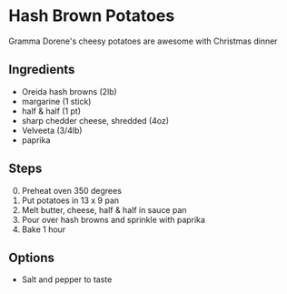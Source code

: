 # Hash Brown Potatoes

Gramma Dorene's cheesy potatoes are awesome with Christmas dinner

## Ingredients
* Oreida hash browns (2lb)
* margarine (1 stick)
* half & half (1 pt)
* sharp chedder cheese, shredded (4oz)
* Velveeta (3/4lb)
* paprika

## Steps
0. Preheat oven 350 degrees
1. Put potatoes in 13 x 9 pan
2. Melt butter, cheese, half & half in sauce pan
3. Pour over hash browns and sprinkle with paprika
4. Bake 1 hour

## Options
* Salt and pepper to taste

